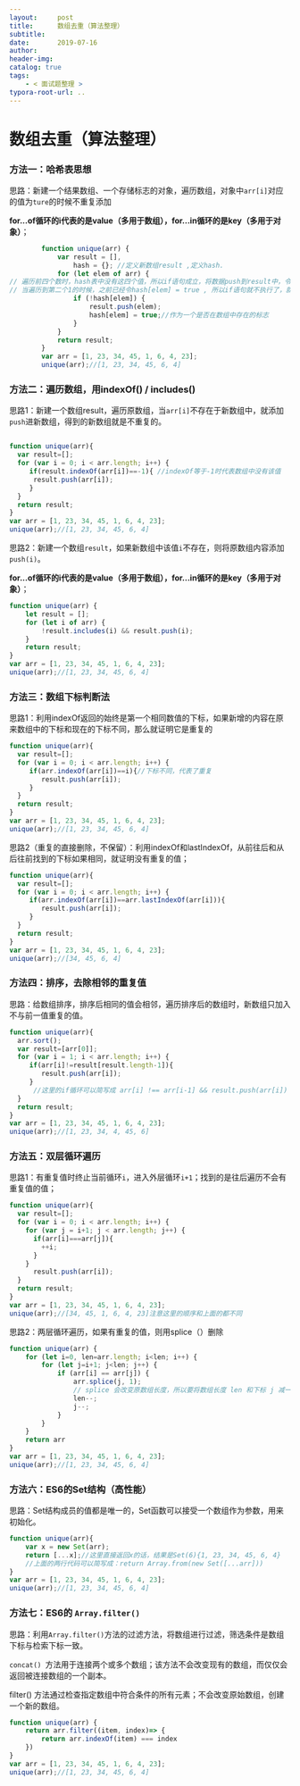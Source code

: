 ```yaml
---
layout:     post
title:      数组去重（算法整理）
subtitle:  
date:       2019-07-16
author:     
header-img: 
catalog: true
tags:
    - < 面试题整理 >
typora-root-url: ..
---
```


# 数组去重（算法整理）



### 方法一：哈希表思想

思路：新建一个结果数组、一个存储标志的对象，遍历数组，对象中`arr[i]`对应的值为`ture`的时候不重复添加

**for...of循环的i代表的是value（多用于数组），for...in循环的是key（多用于对象）**；

```javascript
        function unique(arr) {
            var result = [],
                hash = {}; //定义新数组result ,定义hash.
            for (let elem of arr) { 
// 遍历前四个数时，hash表中没有这四个值，所以if语句成立，将数据push到result中，令这些表中的数都为true。
// 当遍历到第二个1的时候，之前已经令hash[elem] = true , 所以if语句就不执行了，就不会重复了
                if (!hash[elem]) {
                    result.push(elem);
                    hash[elem] = true;//作为一个是否在数组中存在的标志
                }
            }
            return result;
        }
        var arr = [1, 23, 34, 45, 1, 6, 4, 23];
        unique(arr);//[1, 23, 34, 45, 6, 4]
```

### 方法二：遍历数组，用indexOf() / includes()

思路1：新建一个数组result，遍历原数组，当`arr[i]`不存在于新数组中，就添加`push`进新数组，得到的新数组就是不重复的。

```javascript

function unique(arr){
  var result=[];
  for (var i = 0; i < arr.length; i++) {
     if(result.indexOf(arr[i])==-1){ //indexOf等于-1时代表数组中没有该值
      result.push(arr[i]);
     }
  }
  return result;
}
var arr = [1, 23, 34, 45, 1, 6, 4, 23];
unique(arr);//[1, 23, 34, 45, 6, 4]
```

思路2：新建一个数组`result`，如果新数组中该值`i`不存在，则将原数组内容添加`push(i)`。

**for...of循环的i代表的是value（多用于数组），for...in循环的是key（多用于对象）**；

```javascript
function unique(arr) {
    let result = [];
    for (let i of arr) { 
        !result.includes(i) && result.push(i);
    }
    return result;
}
var arr = [1, 23, 34, 45, 1, 6, 4, 23];
unique(arr);//[1, 23, 34, 45, 6, 4]
```



### 方法三：数组下标判断法

思路1：利用indexOf返回的始终是第一个相同数值的下标，如果新增的内容在原来数组中的下标和现在的下标不同，那么就证明它是重复的

```javascript
function unique(arr){
  var result=[];
  for (var i = 0; i < arr.length; i++) {
     if(arr.indexOf(arr[i])==i){//下标不同，代表了重复
      	result.push(arr[i]);
     }
  }
  return result;
}
var arr = [1, 23, 34, 45, 1, 6, 4, 23];
unique(arr);//[1, 23, 34, 45, 6, 4]
```

思路2（重复的直接删除，不保留）：利用indexOf和lastIndexOf，从前往后和从后往前找到的下标如果相同，就证明没有重复的值；

```javascript
function unique(arr){
  var result=[];
  for (var i = 0; i < arr.length; i++) {
     if(arr.indexOf(arr[i])==arr.lastIndexOf(arr[i])){
      	result.push(arr[i]);
     }
  }
  return result;
}
var arr = [1, 23, 34, 45, 1, 6, 4, 23];
unique(arr);//[34, 45, 6, 4]
```



### 方法四：排序，去除相邻的重复值

思路：给数组排序，排序后相同的值会相邻，遍历排序后的数组时，新数组只加入不与前一值重复的值。

```javascript
function unique(arr){
  arr.sort();
  var result=[arr[0]];
  for (var i = 1; i < arr.length; i++) {
     if(arr[i]!=result[result.length-1]){
      	result.push(arr[i]);
     }
      //这里的if循环可以简写成 arr[i] !== arr[i-1] && result.push(arr[i])
  }
  return result;
}
var arr = [1, 23, 34, 45, 1, 6, 4, 23];
unique(arr);//[1, 23, 34, 4, 45, 6]
```

### 方法五：双层循环遍历

思路1：有重复值时终止当前循环`i`，进入外层循环`i+1`；找到的是往后遍历不会有重复值的值；

```javascript
function unique(arr){
  var result=[];
  for (var i = 0; i < arr.length; i++) {
    for (var j = i+1; j < arr.length; j++) {
      if(arr[i]===arr[j]){
        ++i;
      }
    }
      result.push(arr[i]);
  }
  return result;
}
var arr = [1, 23, 34, 45, 1, 6, 4, 23];
unique(arr);//[34, 45, 1, 6, 4, 23]注意这里的顺序和上面的都不同
```

思路2：两层循环遍历，如果有重复的值，则用splice（）删除

```javascript
function unique(arr) {
    for (let i=0, len=arr.length; i<len; i++) {
        for (let j=i+1; j<len; j++) {
            if (arr[i] == arr[j]) {
                arr.splice(j, 1);
                // splice 会改变原数组长度，所以要将数组长度 len 和下标 j 减一
                len--;
                j--;
            }
        }
    }
    return arr
}
var arr = [1, 23, 34, 45, 1, 6, 4, 23];
unique(arr);//[1, 23, 34, 45, 6, 4]
```



### 方法六：ES6的Set结构（高性能）

思路：Set结构成员的值都是唯一的，Set函数可以接受一个数组作为参数，用来初始化。

```javascript
function unique(arr){
  	var x = new Set(arr);
 	return [...x];//这里直接返回x的话，结果是Set(6){1, 23, 34, 45, 6, 4}
    //上面的两行代码可以简写成：return Array.from(new Set([...arr]))
}
var arr = [1, 23, 34, 45, 1, 6, 4, 23];
unique(arr);//[1, 23, 34, 45, 6, 4]
```

### 方法七：ES6的 `Array.filter()`

思路：利用`Array.filter()`方法的过滤方法，将数组进行过滤，筛选条件是数组下标与检索下标一致。

`concat() `方法用于连接两个或多个数组；该方法不会改变现有的数组，而仅仅会返回被连接数组的一个副本。

filter() 方法通过检查指定数组中符合条件的所有元素；不会改变原始数组，创建一个新的数组。

```javascript
function unique(arr) {
    return arr.filter((item, index)=> {
        return arr.indexOf(item) === index
    })
}
var arr = [1, 23, 34, 45, 1, 6, 4, 23];
unique(arr);//[1, 23, 34, 45, 6, 4]
```




